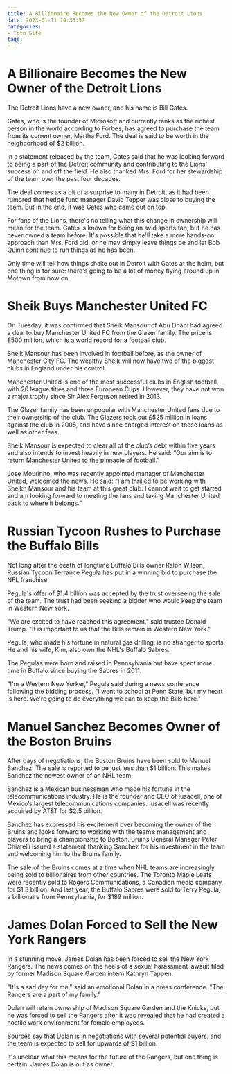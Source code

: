 ```yaml
---
title: A Billionaire Becomes the New Owner of the Detroit Lions
date: 2023-01-11 14:33:57
categories:
- Toto Site
tags:
---
```



#  A Billionaire Becomes the New Owner of the Detroit Lions

The Detroit Lions have a new owner, and his name is Bill Gates.

Gates, who is the founder of Microsoft and currently ranks as the richest person in the world according to Forbes, has agreed to purchase the team from its current owner, Martha Ford. The deal is said to be worth in the neighborhood of $2 billion.

In a statement released by the team, Gates said that he was looking forward to being a part of the Detroit community and contributing to the Lions' success on and off the field. He also thanked Mrs. Ford for her stewardship of the team over the past four decades.

The deal comes as a bit of a surprise to many in Detroit, as it had been rumored that hedge fund manager David Tepper was close to buying the team. But in the end, it was Gates who came out on top.

For fans of the Lions, there's no telling what this change in ownership will mean for the team. Gates is known for being an avid sports fan, but he has never owned a team before. It's possible that he'll take a more hands-on approach than Mrs. Ford did, or he may simply leave things be and let Bob Quinn continue to run things as he has been.

Only time will tell how things shake out in Detroit with Gates at the helm, but one thing is for sure: there's going to be a lot of money flying around up in Motown from now on.

#  Sheik Buys Manchester United FC

On Tuesday, it was confirmed that Sheik Mansour of Abu Dhabi had agreed a deal to buy Manchester United FC from the Glazer family. The price is £500 million, which is a world record for a football club.

Sheik Mansour has been involved in football before, as the owner of Manchester City FC. The wealthy Sheik will now have two of the biggest clubs in England under his control.

Manchester United is one of the most successful clubs in English football, with 20 league titles and three European Cups. However, they have not won a major trophy since Sir Alex Ferguson retired in 2013.

The Glazer family has been unpopular with Manchester United fans due to their ownership of the club. The Glazers took out £525 million in loans against the club in 2005, and have since charged interest on these loans as well as other fees.

Sheik Mansour is expected to clear all of the club’s debt within five years and also intends to invest heavily in new players. He said: “Our aim is to return Manchester United to the pinnacle of football.”

Jose Mourinho, who was recently appointed manager of Manchester United, welcomed the news. He said: “I am thrilled to be working with Sheikh Mansour and his team at this great club. I cannot wait to get started and am looking forward to meeting the fans and taking Manchester United back to where it belongs.”

#  Russian Tycoon Rushes to Purchase the Buffalo Bills

Not long after the death of longtime Buffalo Bills owner Ralph Wilson, Russian Tycoon Terrance Pegula has put in a winning bid to purchase the NFL franchise.

Pegula's offer of $1.4 billion was accepted by the trust overseeing the sale of the team. The trust had been seeking a bidder who would keep the team in Western New York.

"We are excited to have reached this agreement," said trustee Donald Trump. "It is important to us that the Bills remain in Western New York."

Pegula, who made his fortune in natural gas drilling, is no stranger to sports. He and his wife, Kim, also own the NHL's Buffalo Sabres.

The Pegulas were born and raised in Pennsylvania but have spent more time in Buffalo since buying the Sabres in 2011.

"I'm a Western New Yorker," Pegula said during a news conference following the bidding process. "I went to school at Penn State, but my heart is here. We're going to do everything we can to keep the Bills here."

#  Manuel Sanchez Becomes Owner of the Boston Bruins

After days of negotiations, the Boston Bruins have been sold to Manuel Sanchez. The sale is reported to be just less than $1 billion. This makes Sanchez the newest owner of an NHL team.

Sanchez is a Mexican businessman who made his fortune in the telecommunications industry. He is the founder and CEO of Iusacell, one of Mexico’s largest telecommunications companies. Iusacell was recently acquired by AT&T for $2.5 billion.

Sanchez has expressed his excitement over becoming the owner of the Bruins and looks forward to working with the team’s management and players to bring a championship to Boston. Bruins General Manager Peter Chiarelli issued a statement thanking Sanchez for his investment in the team and welcoming him to the Bruins family.

The sale of the Bruins comes at a time when NHL teams are increasingly being sold to billionaires from other countries. The Toronto Maple Leafs were recently sold to Rogers Communications, a Canadian media company, for $1.3 billion. And last year, the Buffalo Sabres were sold to Terry Pegula, a billionaire from Pennsylvania, for $189 million.

#  James Dolan Forced to Sell the New York Rangers

In a stunning move, James Dolan has been forced to sell the New York Rangers. The news comes on the heels of a sexual harassment lawsuit filed by former Madison Square Garden intern Kathryn Tappen.

"It's a sad day for me," said an emotional Dolan in a press conference. "The Rangers are a part of my family."

Dolan will retain ownership of Madison Square Garden and the Knicks, but he was forced to sell the Rangers after it was revealed that he had created a hostile work environment for female employees.

Sources say that Dolan is in negotiations with several potential buyers, and the team is expected to sell for upwards of $1 billion.

It's unclear what this means for the future of the Rangers, but one thing is certain: James Dolan is out as owner.